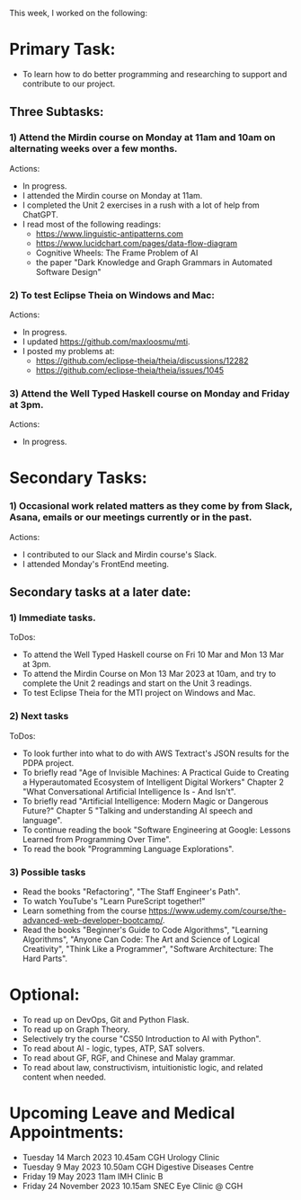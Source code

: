 This week, I worked on the following:

# Primary Task:
- To learn how to do better programming and researching to support and contribute to our project.

## Three Subtasks:

### 1) Attend the Mirdin course on Monday at 11am and 10am on alternating weeks over a few months.
Actions:
- In progress.
- I attended the Mirdin course on Monday at 11am.
- I completed the Unit 2 exercises in a rush with a lot of help from ChatGPT.
- I read most of the following readings:
    - https://www.linguistic-antipatterns.com
    - https://www.lucidchart.com/pages/data-flow-diagram
    - Cognitive Wheels: The Frame Problem of AI
    - the paper "Dark Knowledge and Graph Grammars in Automated Software Design"

### 2) To test Eclipse Theia on Windows and Mac:
Actions:
- In progress.
- I updated https://github.com/maxloosmu/mti.
- I posted my problems at:
    - https://github.com/eclipse-theia/theia/discussions/12282
    - https://github.com/eclipse-theia/theia/issues/1045

### 3) Attend the Well Typed Haskell course on Monday and Friday at 3pm.
Actions:
- In progress.

# Secondary Tasks:
### 1) Occasional work related matters as they come by from Slack, Asana, emails or our meetings currently or in the past.
Actions:
- I contributed to our Slack and Mirdin course's Slack.
- I attended Monday's FrontEnd meeting.

## Secondary tasks at a later date:

### 1) Immediate tasks.
ToDos:
- To attend the Well Typed Haskell course on Fri 10 Mar and Mon 13 Mar at 3pm.
- To attend the Mirdin Course on Mon 13 Mar 2023 at 10am, and try to complete the Unit 2 readings and start on the Unit 3 readings.
- To test Eclipse Theia for the MTI project on Windows and Mac.

### 2) Next tasks
ToDos:
- To look further into what to do with AWS Textract's JSON results for the PDPA project.
- To briefly read "Age of Invisible Machines: A Practical Guide to Creating a Hyperautomated Ecosystem of Intelligent Digital Workers" Chapter 2 "What Conversational Artificial Intelligence Is - And Isn't".
- To briefly read "Artificial Intelligence: Modern Magic or Dangerous Future?" Chapter 5 "Talking and understanding AI speech and language".
- To continue reading the book "Software Engineering at Google: Lessons Learned from Programming Over Time".
- To read the book "Programming Language Explorations".

### 3) Possible tasks
- Read the books "Refactoring", "The Staff Engineer's Path".
- To watch YouTube's "Learn PureScript together!"
- Learn something from the course https://www.udemy.com/course/the-advanced-web-developer-bootcamp/.
- Read the books "Beginner's Guide to Code Algorithms", "Learning Algorithms", "Anyone Can Code: The Art and Science of Logical Creativity", "Think Like a Programmer", "Software Architecture: The Hard Parts".

# Optional:
- To read up on DevOps, Git and Python Flask.
- To read up on Graph Theory.
- Selectively try the course "CS50 Introduction to AI with Python".
- To read about AI - logic, types, ATP, SAT solvers.
- To read about GF, RGF, and Chinese and Malay grammar.
- To read about law, constructivism, intuitionistic logic, and related content when needed.

# Upcoming Leave and Medical Appointments:
- Tuesday 14 March 2023 10.45am CGH Urology Clinic
- Tuesday 9 May 2023 10.50am CGH Digestive Diseases Centre
- Friday 19 May 2023 11am IMH Clinic B
- Friday 24 November 2023 10.15am SNEC Eye Clinic @ CGH
